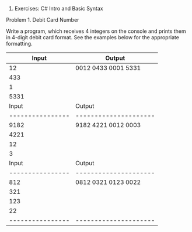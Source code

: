 
 1. Exercises: C# Intro and Basic Syntax

 Problem 1. Debit Card Number

 Write a program, which receives 4 integers on the console and prints them in 4-digit debit card format.
 See the examples below for the appropriate formatting.

| Input          |           Output    |
|----------------|---------------------|
| 12             | 0012 0433 0001 5331 |
| 433            |                     |
| 1              |                     |
| 5331           |                     |
| Input          |           Output    |
|----------------|---------------------|
| 9182           | 9182 4221 0012 0003 |
| 4221           |                     |
| 12             |                     |
| 3              |                     |
| Input          |           Output    |
|----------------|---------------------|
| 812            | 0812 0321 0123 0022 |
| 321            |                     |
| 123            |                     |
| 22             |                     |
|----------------|---------------------|
